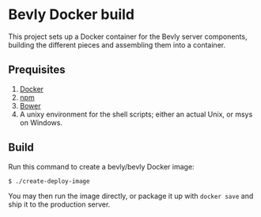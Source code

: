 # Bevly Docker build

This project sets up a Docker container for the Bevly server
components, building the different pieces and assembling them into a
container.

## Prequisites

1. [Docker](https://www.docker.io/)
2. [npm](https://www.npmjs.org/)
3. [Bower](http://bower.io/)
4. A unixy environment for the shell scripts; either an actual Unix,
   or msys on Windows.

## Build

Run this command to create a bevly/bevly Docker image:

    $ ./create-deploy-image

You may then run the image directly, or package it up with `docker
save` and ship it to the production server.